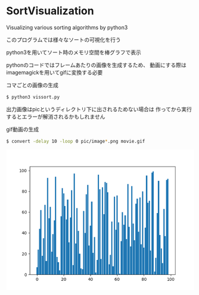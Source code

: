 # SortVisualization

Visualizing various sorting algorithms by python3

このプログラムでは様々なソートの可視化を行う

python3を用いてソート時のメモリ空間を棒グラフで表示

pythonのコードではフレームあたりの画像を生成するため、
動画にする際はimagemagickを用いてgifに変換する必要

コマごとの画像の生成
```bash
$ python3 vissort.py
```
出力画像はpicというディレクトリ下に出されるためない場合は
作ってから実行するとエラーが解消されるかもしれません

gif動画の生成
```bash
$ convert -delay 10 -loop 0 pic/image*.png movie.gif
```

![result](https://github.com/smallptarmigan/SortVisualization/blob/master/media/sample.gif)

